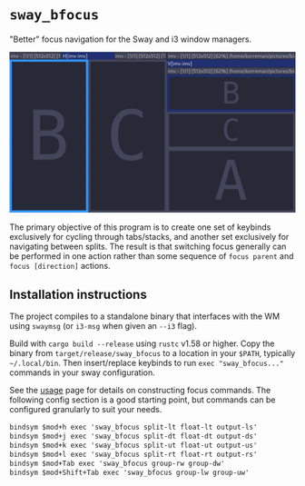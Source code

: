 # `sway_bfocus`

"Better" focus navigation for the Sway and i3 window managers.

![Demo GIF](demo.gif)

The primary objective of this program is to
create one set of keybinds exclusively for cycling through tabs/stacks,
and another set exclusively for navigating between splits.
The result is that switching focus generally can be performed in one action
rather than some sequence of `focus parent` and `focus [direction]` actions.

## Installation instructions

The project compiles to a standalone binary
that interfaces with the WM using `swaymsg`
(or `i3-msg` when given an `--i3` flag).

Build with `cargo build --release` using `rustc` v1.58 or higher.
Copy the binary from `target/release/sway_bfocus`
to a location in your `$PATH`,
typically `~/.local/bin`.
Then insert/replace keybinds to run `exec "sway_bfocus..."` commands
in your sway configuration.

See the [usage](usage.md) page for details on constructing focus commands.
The following config section is a good starting point,
but commands can be configured granularly to suit your needs.

    bindsym $mod+h exec 'sway_bfocus split-lt float-lt output-ls'
    bindsym $mod+j exec 'sway_bfocus split-dt float-dt output-ds'
    bindsym $mod+k exec 'sway_bfocus split-ut float-ut output-us'
    bindsym $mod+l exec 'sway_bfocus split-rt float-rt output-rs'
    bindsym $mod+Tab exec 'sway_bfocus group-rw group-dw'
    bindsym $mod+Shift+Tab exec 'sway_bfocus group-lw group-uw'
